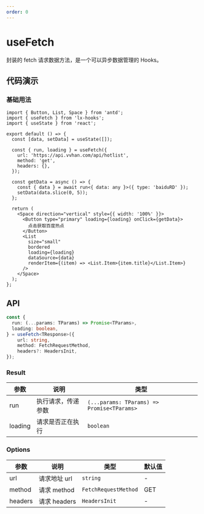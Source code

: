 ```yaml
---
order: 0
---
```


# useFetch

封装的 fetch 请求数据方法，是一个可以异步数据管理的 Hooks。

## 代码演示

### 基础用法

```tsx
import { Button, List, Space } from 'antd';
import { useFetch } from 'lx-hooks';
import { useState } from 'react';

export default () => {
  const [data, setData] = useState([]);

  const { run, loading } = useFetch({
    url: 'https://api.vvhan.com/api/hotlist',
    method: 'get',
    headers: {},
  });

  const getData = async () => {
    const { data } = await run<{ data: any }>({ type: 'baiduRD' });
    setData(data.slice(0, 5));
  };

  return (
    <Space direction="vertical" style={{ width: '100%' }}>
      <Button type="primary" loading={loading} onClick={getData}>
        点击获取百度热点
      </Button>
      <List
        size="small"
        bordered
        loading={loading}
        dataSource={data}
        renderItem={(item) => <List.Item>{item.title}</List.Item>}
      />
    </Space>
  );
};
```

## API

```typescript
const {
  run: (...params: TParams) => Promise<TParams>,
  loading: boolean,
} = useFetch<TResponse>({
    url: string,
    method: FetchRequestMethod,
    headers?: HeadersInit,
});
```

### Result

| 参数    | 说明               | 类型                                       |
| ------- | ------------------ | ------------------------------------------ |
| run     | 执行请求，传递参数 | `(...params: TParams) => Promise<TParams>` |
| loading | 请求是否正在执行   | `boolean`                                  |

### Options

| 参数    | 说明         | 类型                 | 默认值 |
| ------- | ------------ | -------------------- | ------ |
| url     | 请求地址 url | `string`             | -      |
| method  | 请求 method  | `FetchRequestMethod` | GET    |
| headers | 请求 headers | `HeadersInit`        | -      |
